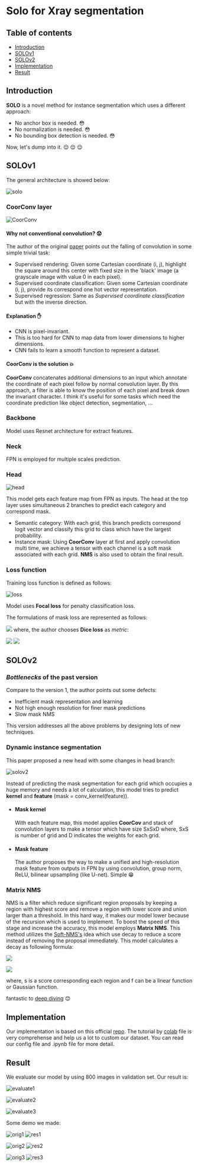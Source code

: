 # Solo for Xray segmentation

## Table of contents
- [Introduction](#Introduction)
- [SOLOv1](#SOLOv1)
- [SOLOv2](#SOLOv2)
- [Implementation](#Implementation)
- [Result](#Result)

<a name="Introduction"></a>
## Introduction
**SOLO** is a novel method for instance segmentation which uses a different approach:

- No anchor box is needed. :flushed:
- No normalization is needed. :flushed:
- No bounding box detection is needed. :flushed:

Now, let's dump into it. :relieved: :relieved: :relieved:

<a name="SOLOv1"></a>
## SOLOv1
The general architecture is showed below:

![solo](images/solo.png)
### CoorConv layer

![CoorConv](images/CoorConv.jpeg)
#### Why not conventional convolution? :worried:

The author of the original [paper](https://arxiv.org/pdf/1807.03247.pdf) points out the falling of convolution in some simple trivial task:

- Supervised rendering: Given some Cartesian coordinate (i, j), highlight the square around this center with fixed size in the 'black' image (a grayscale image with value 0 in each pixel).
- Supervised coordinate classification: Given some Cartesian coordinate (i, j), provide its correspond one hot vector representation.
- Supervised regression: Same as *_Supervised coordinate classification_* but with the inverse direction.

#### Explanation :raised_hand:

- CNN is pixel-invariant.
- This is too hard for CNN to map data from lower dimensions to higher dimensions.
- CNN fails to learn a smooth function to represent a dataset.

#### **CoorConv** is the solution :boom:

 **CoorConv** concatenates additional dimensions to an input which annotate the coordinate of each pixel follow by normal convolution layer. By this
approach, a filter is able to know the position of each pixel and break down the invariant character. I think it's useful for some tasks which need the 
coordinate prediction like object detection, segmentation, ...
### Backbone
Model uses Resnet architecture for extract features.
### Neck
FPN is employed for multiple scales prediction.
### Head
![head](images/head.png)

This model gets each feature map from FPN as inputs. The head at the top layer uses
simultaneous 2 branches to predict each category and correspond mask.  
- Semantic category:
  With each grid, this branch predicts correspond logit vector and classify this grid to class which have the largest probability.
- Instance mask:
  Using **CoorConv** layer at first and apply convolution multi time, we achieve a tensor with each channel is a soft mask associated with each grid. **NMS** is also used to obtain the final result.
### Loss function
Training loss function is defined as follows:

![loss](images/loss1.png)

Model uses **Focal loss** for penalty classification loss.

The formulations of mask loss are represented as follows:

![](images/loss2.png)
where, the author chooses **Dice loss** as *_metric_*:

![](images/loss3.png)
![](images/loss4.png)

<a name="SOLOv2"></a>
## SOLOv2
### *_Bottlenecks_* of the past version
Compare to the version 1, the author points out some defects:

- Inefficient mask representation and learning
- Not high enough resolution for finer mask predictions
- Slow mask NMS

This version addresses all the above problems by designing lots of new techniques.

### Dynamic instance segmentation
This paper proposed a new head with some changes in head branch:

![solov2](images/solov2.png)

Instead of predicting the mask segmentation for each grid which occupies a huge memory and needs a lot of calculation, this model tries to
predict **kernel** and **feature** (mask = conv_kernel(feature)).

- #### Mask kernel
  With each feature map, this model applies **CoorCov** and stack of convolution layers to make a tensor which have size SxSxD where,
  SxS is number of grid and D indicates the weights for each grid.
- #### Mask feature
  The author proposes the way to make a unified and high-resolution mask feature from outputs in FPN by using convolution, group norm,
ReLU, bilinear upsampling (like U-net). Simple :grin:

### Matrix NMS
NMS is a filter which reduce significant region proposals by keeping a region with highest score and remove a region with lower score
and union larger than a threshold. In this hard way, it makes our model lower because of the recursion which is used to implement. To boost the 
speed of this stage and increase the accuracy, this model employs **Matrix NMS**. This method utilizes the [Soft-NMS's](https://arxiv.org/pdf/1704.04503v2.pdf) idea
which use decay to reduce a score instead of removing the proposal immediately. This model calculates a decay as following formula:

![](images/decay1.png)

![](images/decay2.png)

where, s is a score corresponding each region and f can be a linear function or Gaussian function. 

fantastic to [deep diving](https://towardsdatascience.com/non-maximum-suppression-nms-93ce178e177c) :blush:

<a name="Implementation"></a>
## Implementation
Our implementation is based on this official [repo](https://github.com/aim-uofa/AdelaiDet/blob/master/configs/SOLOv2/README.md). The tutorial by [colab](https://colab.research.google.com/drive/16jcaJoc6bCFAQ96jDe2HwtXj7BMD_-m5#scrollTo=hBXeH8UXFcqU) file is very comprehense and help us a lot to custom our dataset.
You can read our config file and .ipynb file for more detail.

<a name="Result"></a>
## Result
We evaluate our model by using 800 images in validation set. Our result is:

![evaluate1](images/result.png)

![evaluate2](images/result1.png)

![evaluate3](images/result2.png)

Some demo we made:

![orig1](images/demo_orig1.jpeg) ![res1](images/demo_res1.jpeg)

![orig2](images/demo_orig2.jpeg) ![res2](images/demo_res2.jpeg)

![orig3](images/demo_orig3.jpeg) ![res3](images/demo_res3.jpeg)
